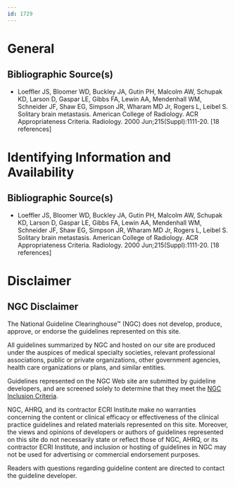```yaml
---
id: 1729
---
```


# General

## Bibliographic Source(s)

- Loeffler JS, Bloomer WD, Buckley JA, Gutin PH, Malcolm AW, Schupak KD, Larson D, Gaspar LE, Gibbs FA, Lewin AA, Mendenhall WM, Schneider JF, Shaw EG, Simpson JR, Wharam MD Jr, Rogers L, Leibel S. Solitary brain metastasis. American College of Radiology. ACR Appropriateness Criteria. Radiology. 2000 Jun;215(Suppl):1111-20. [18 references]

# Identifying Information and Availability

## Bibliographic Source(s)

- Loeffler JS, Bloomer WD, Buckley JA, Gutin PH, Malcolm AW, Schupak KD, Larson D, Gaspar LE, Gibbs FA, Lewin AA, Mendenhall WM, Schneider JF, Shaw EG, Simpson JR, Wharam MD Jr, Rogers L, Leibel S. Solitary brain metastasis. American College of Radiology. ACR Appropriateness Criteria. Radiology. 2000 Jun;215(Suppl):1111-20. [18 references]

# Disclaimer

## NGC Disclaimer

The National Guideline Clearinghouse™ (NGC) does not develop, produce, approve, or endorse the guidelines represented on this site.

All guidelines summarized by NGC and hosted on our site are produced under the auspices of medical specialty societies, relevant professional associations, public or private organizations, other government agencies, health care organizations or plans, and similar entities.

Guidelines represented on the NGC Web site are submitted by guideline developers, and are screened solely to determine that they meet the [NGC Inclusion Criteria](/help-and-about/summaries/inclusion-criteria).

NGC, AHRQ, and its contractor ECRI Institute make no warranties concerning the content or clinical efficacy or effectiveness of the clinical practice guidelines and related materials represented on this site. Moreover, the views and opinions of developers or authors of guidelines represented on this site do not necessarily state or reflect those of NGC, AHRQ, or its contractor ECRI Institute, and inclusion or hosting of guidelines in NGC may not be used for advertising or commercial endorsement purposes.

Readers with questions regarding guideline content are directed to contact the guideline developer.

